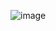 ![image](https://user-images.githubusercontent.com/72498313/177748453-0e4eeb90-8dfe-4ad6-972e-0573363f7f3c.png)

